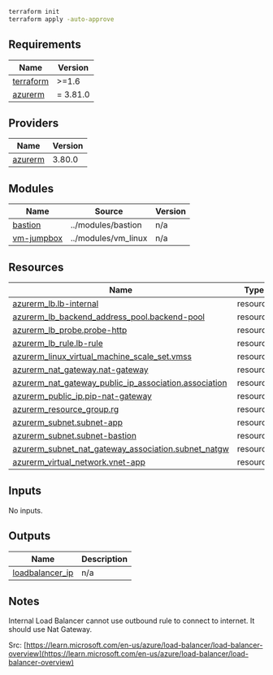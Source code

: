 ```sh
terraform init
terraform apply -auto-approve
```

## Requirements

| Name | Version |
|------|---------|
| <a name="requirement_terraform"></a> [terraform](#requirement\_terraform) | >=1.6 |
| <a name="requirement_azurerm"></a> [azurerm](#requirement\_azurerm) | = 3.81.0 |

## Providers

| Name | Version |
|------|---------|
| <a name="provider_azurerm"></a> [azurerm](#provider\_azurerm) | 3.80.0 |

## Modules

| Name | Source | Version |
|------|--------|---------|
| <a name="module_bastion"></a> [bastion](#module\_bastion) | ../modules/bastion | n/a |
| <a name="module_vm-jumpbox"></a> [vm-jumpbox](#module\_vm-jumpbox) | ../modules/vm_linux | n/a |

## Resources

| Name | Type |
|------|------|
| [azurerm_lb.lb-internal](https://registry.terraform.io/providers/hashicorp/azurerm/3.81.0/docs/resources/lb) | resource |
| [azurerm_lb_backend_address_pool.backend-pool](https://registry.terraform.io/providers/hashicorp/azurerm/3.81.0/docs/resources/lb_backend_address_pool) | resource | 
| [azurerm_lb_probe.probe-http](https://registry.terraform.io/providers/hashicorp/azurerm/3.81.0/docs/resources/lb_probe) | resource |
| [azurerm_lb_rule.lb-rule](https://registry.terraform.io/providers/hashicorp/azurerm/3.81.0/docs/resources/lb_rule) | resource |
| [azurerm_linux_virtual_machine_scale_set.vmss](https://registry.terraform.io/providers/hashicorp/azurerm/3.81.0/docs/resources/linux_virtual_machine_scale_set) | resource |
| [azurerm_nat_gateway.nat-gateway](https://registry.terraform.io/providers/hashicorp/azurerm/3.81.0/docs/resources/nat_gateway) | resource |
| [azurerm_nat_gateway_public_ip_association.association](https://registry.terraform.io/providers/hashicorp/azurerm/3.81.0/docs/resources/nat_gateway_public_ip_association) | resource |
| [azurerm_public_ip.pip-nat-gateway](https://registry.terraform.io/providers/hashicorp/azurerm/3.81.0/docs/resources/public_ip) | resource |
| [azurerm_resource_group.rg](https://registry.terraform.io/providers/hashicorp/azurerm/3.81.0/docs/resources/resource_group) | resource |
| [azurerm_subnet.subnet-app](https://registry.terraform.io/providers/hashicorp/azurerm/3.81.0/docs/resources/subnet) | resource |
| [azurerm_subnet.subnet-bastion](https://registry.terraform.io/providers/hashicorp/azurerm/3.81.0/docs/resources/subnet) | resource |
| [azurerm_subnet_nat_gateway_association.subnet_natgw](https://registry.terraform.io/providers/hashicorp/azurerm/3.81.0/docs/resources/subnet_nat_gateway_association) | resource |
| [azurerm_virtual_network.vnet-app](https://registry.terraform.io/providers/hashicorp/azurerm/3.81.0/docs/resources/virtual_network) | resource |

## Inputs

No inputs.

## Outputs

| Name | Description |
|------|-------------|
| <a name="output_loadbalancer_ip"></a> [loadbalancer\_ip](#output\_loadbalancer\_ip) | n/a |

## Notes

Internal Load Balancer cannot use outbound rule to connect to internet. It should use Nat Gateway.

Src: [https://learn.microsoft.com/en-us/azure/load-balancer/load-balancer-overview](https://learn.microsoft.com/en-us/azure/load-balancer/load-balancer-overview)